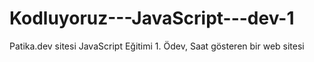 # Kodluyoruz---JavaScript---dev-1
Patika.dev sitesi JavaScript Eğitimi 1. Ödev, Saat gösteren bir web sitesi
